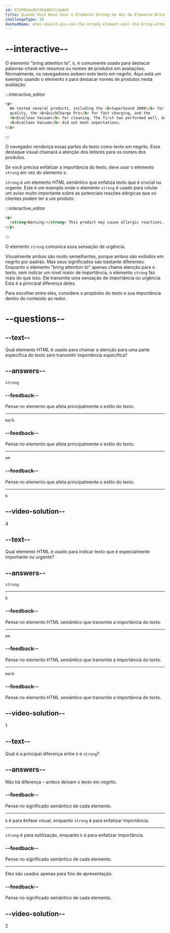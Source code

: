 ```yaml
---
id: 672995ac85fd943657c2ede5
title: Quando Você Deve Usar o Elemento Strong em Vez do Elemento Bring Attention To?
challengeType: 19
dashedName: when-should-you-use-the-strong-element-over-the-bring-attention-to-element
---
```


# --interactive--

O elemento "bring attention to", `b`, é comumente usado para destacar palavras-chave em resumos ou nomes de produtos em avaliações. Normalmente, os navegadores exibem este texto em negrito. Aqui está um exemplo usando o elemento `b` para destacar nomes de produtos nesta avaliação:

:::interactive_editor

```html
<p>
  We tested several products, including the <b>SuperSound 3000</b> for audio
  quality, the <b>QuickCharge Pro</b> for fast charging, and the
  <b>EcoClean Vacuum</b> for cleaning. The first two performed well, but the
  <b>EcoClean Vacuum</b> did not meet expectations.
</p>
```

:::

O navegador renderiza essas partes do texto como texto em negrito. Esse destaque visual chamará a atenção dos leitores para os nomes dos produtos.

Se você precisa enfatizar a importância do texto, deve usar o elemento `strong` em vez do elemento `b`.

`strong` é um elemento HTML semântico que enfatiza texto que é crucial ou urgente. Este é um exemplo onde o elemento `strong` é usado para rotular um aviso muito importante sobre as potenciais reações alérgicas que os clientes podem ter a um produto:

:::interactive_editor

```html
<p>
  <strong>Warning:</strong> This product may cause allergic reactions.
</p>
```

:::

O elemento `strong` comunica essa sensação de urgência.

Visualmente ambos são muito semelhantes, porque ambos são exibidos em negrito por padrão. Mas seus significados são bastante diferentes. Enquanto o elemento "bring attention to" apenas chama atenção para o texto, sem indicar um nível maior de importância, o elemento `strong` faz mais do que isso. Ele transmite uma sensação de importância ou urgência. Esta é a principal diferença deles. 

Para escolher entre eles, considere o propósito do texto e sua importância dentro do conteúdo ao redor.

# --questions--

## --text--

Qual elemento HTML é usado para chamar a atenção para uma parte específica do texto sem transmitir importância específica?

## --answers--

`strong`

### --feedback--

Pense no elemento que afeta principalmente o estilo do texto.

---

`mark`

### --feedback--

Pense no elemento que afeta principalmente o estilo do texto.

---

`em`

### --feedback--

Pense no elemento que afeta principalmente o estilo do texto.

---

`b`

## --video-solution--

4

## --text--

Qual elemento HTML é usado para indicar texto que é especialmente importante ou urgente?

## --answers--

`strong`

---

`b`

### --feedback--

Pense no elemento HTML semântico que transmite a importância do texto.

---

`em`

### --feedback--

Pense no elemento HTML semântico que transmite a importância do texto.

---

`mark`

### --feedback--

Pense no elemento HTML semântico que transmite a importância do texto.

## --video-solution--

1

## --text--

Qual é a principal diferença entre `b` e `strong`?

## --answers--

Não há diferença – ambos deixam o texto em negrito.

### --feedback--

Pense no significado semântico de cada elemento.

---

`b` é para ênfase visual, enquanto `strong` é para enfatizar importância.

---

`strong` é para estilização, enquanto `b` é para enfatizar importância.

### --feedback--

Pense no significado semântico de cada elemento.

---

Eles são usados apenas para fins de apresentação.

### --feedback--

Pense no significado semântico de cada elemento.

## --video-solution--

2
